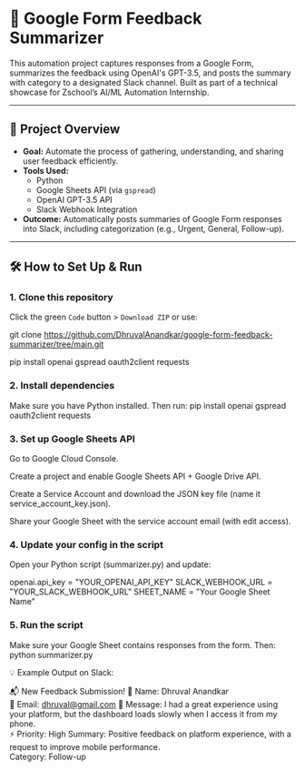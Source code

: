 # 🧠 Google Form Feedback Summarizer

This automation project captures responses from a Google Form, summarizes the feedback using OpenAI's GPT-3.5, and posts the summary with category to a designated Slack channel. Built as part of a technical showcase for Zschool’s AI/ML Automation Internship.

---

## 🚀 Project Overview

- **Goal:** Automate the process of gathering, understanding, and sharing user feedback efficiently.
- **Tools Used:**
  - Python
  - Google Sheets API (via `gspread`)
  - OpenAI GPT-3.5 API
  - Slack Webhook Integration
- **Outcome:** Automatically posts summaries of Google Form responses into Slack, including categorization (e.g., Urgent, General, Follow-up).

---

## 🛠️ How to Set Up & Run

### 1. Clone this repository
Click the green `Code` button > `Download ZIP` or use:

git clone https://github.com/DhruvalAnandkar/google-form-feedback-summarizer/tree/main.git

pip install openai gspread oauth2client requests

### 2. Install dependencies

Make sure you have Python installed. 
Then run:
pip install openai gspread oauth2client requests

### 3. Set up Google Sheets API
Go to Google Cloud Console.

Create a project and enable Google Sheets API + Google Drive API.

Create a Service Account and download the JSON key file (name it service_account_key.json).

Share your Google Sheet with the service account email (with edit access).

### 4. Update your config in the script
Open your Python script (summarizer.py) and update:

openai.api_key = "YOUR_OPENAI_API_KEY"
SLACK_WEBHOOK_URL = "YOUR_SLACK_WEBHOOK_URL"
SHEET_NAME = "Your Google Sheet Name"

### 5. Run the script
Make sure your Google Sheet contains responses from the form. 
Then:
python summarizer.py

💡 Example Output on Slack:

📬 New Feedback Submission!
👤 Name: Dhruval Anandkar  
📧 Email: dhruval@gmail.com
📝 Message: I had a great experience using your platform, but the dashboard loads slowly when I access it from my phone.  
⚡ Priority: High
Summary: Positive feedback on platform experience, with a request to improve mobile performance.  
Category: Follow-up
